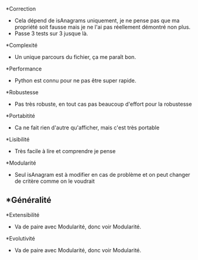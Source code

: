 *Correction
- Cela dépend de isAnagrams uniquement, je ne pense pas que ma propriété soit fausse mais je ne l'ai pas réellement démontré non plus.
- Passe 3 tests sur 3 jusque là.

*Complexité
- Un unique parcours du fichier, ça me paraît bon.

*Performance
- Python est connu pour ne pas être super rapide.

*Robustesse
- Pas très robuste, en tout cas pas beaucoup d'effort pour la robustesse

*Portabitité
- Ca ne fait rien d'autre qu'afficher, mais c'est très portable

*Lisibilité
- Très facile à lire et comprendre je pense

*Modularité
- Seul isAnagram est à modifier en cas de problème et on peut changer de critère comme on le voudrait

*Généralité
-

*Extensibilité
- Va de paire avec Modularité, donc voir Modularité.

*Evolutivité
- Va de paire avec Modularité, donc voir Modularité.
